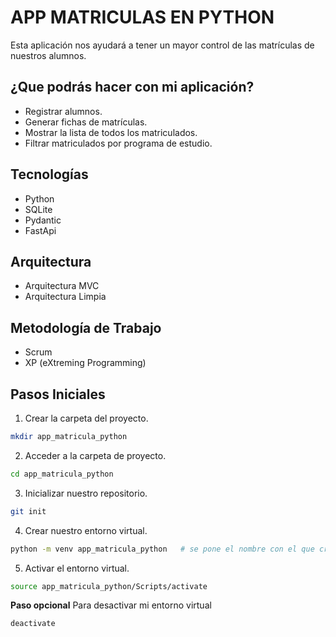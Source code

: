 # APP MATRICULAS EN PYTHON 
Esta aplicación nos ayudará a tener un mayor control de las matrículas de nuestros alumnos.
## ¿Que podrás hacer con mi aplicación?
- Registrar alumnos.
- Generar fichas de matrículas.
- Mostrar la lista de todos los matriculados.
- Filtrar matriculados por programa de estudio.
## Tecnologías
- Python
- SQLite
- Pydantic
- FastApi
## Arquitectura
- Arquitectura MVC
- Arquitectura Limpia
## Metodología de Trabajo
- Scrum
- XP (eXtreming Programming)
## Pasos Iniciales
1. Crear la carpeta del proyecto.
```bash
mkdir app_matricula_python
```
2. Acceder a la carpeta de proyecto.
```bash
cd app_matricula_python
```
3. Inicializar nuestro repositorio.
```bash
git init
```
4. Crear nuestro entorno virtual.
```bash
python -m venv app_matricula_python   # se pone el nombre con el que creamos nuestro entorno virtual
```
5. Activar el entorno virtual.
```bash 
source app_matricula_python/Scripts/activate
```
**Paso opcional**
Para desactivar mi entorno virtual
```bash
deactivate
```